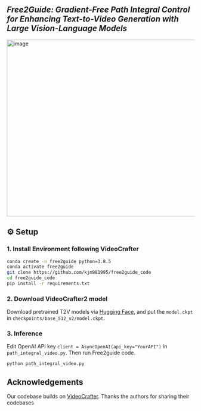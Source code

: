 
## ___***Free2Guide: Gradient-Free Path Integral Control for Enhancing Text-to-Video Generation with Large Vision-Language Models***___

<img width="1521" height="474" alt="image" src="https://github.com/user-attachments/assets/ed358a8e-5cc7-4289-9443-bb620be920a4" />


## ⚙️ Setup

### 1. Install Environment following VideoCrafter
```bash
conda create -n free2guide python=3.8.5
conda activate free2guide
git clone https://github.com/kjm981995/free2guide_code
cd free2guide_code
pip install -r requirements.txt
```

### 2. Download VideoCrafter2 model 

Download pretrained T2V models via [Hugging Face](https://huggingface.co/VideoCrafter/VideoCrafter2/blob/main/model.ckpt), and put the `model.ckpt` in `checkpoints/base_512_v2/model.ckpt`.

### 3. Inference

Edit OpenAI API key `client = AsyncOpenAI(api_key="YourAPI")` in `path_integral_video.py`. Then run Free2guide code. 

```
python path_integral_video.py
```


## Acknowledgements
Our codebase builds on [VideoCrafter](https://github.com/AILab-CVC/VideoCrafter). 
Thanks the authors for sharing their codebases 


